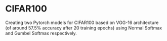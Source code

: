 # CIFAR100
Creating two Pytorch models for CIFAR100 based on VGG-16 architecture (of around 57.5% accuracy after 20 training epochs) using Normal Softmax and Gumbel Softmax respectively.
